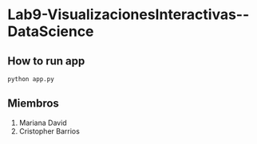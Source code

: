 # Lab9-VisualizacionesInteractivas--DataScience

## How to run app

```shell
python app.py
```

## Miembros

1. Mariana David
2. Cristopher Barrios


